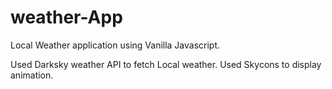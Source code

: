 # weather-App
Local Weather application using Vanilla Javascript.

Used Darksky weather API to fetch Local weather.
Used Skycons to display animation.


